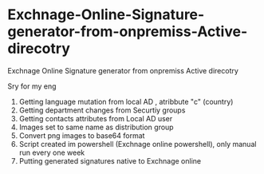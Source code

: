 # Exchnage-Online-Signature-generator-from-onpremiss-Active-direcotry
Exchnage Online Signature generator from onpremiss Active direcotry

Sry for my eng

1. Getting language mutation from local AD , atribbute "c" (country)
2. Getting department changes from Securtiy groups
3. Getting contacts attributes from Local AD user
4. Images set to same name as distribution group
5. Convert png images to base64 format
6. Script created im powershell (Exchnage online powershell), only manual run every one week 
7. Putting generated signatures native to Exchnage online 


